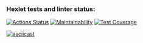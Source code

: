 ### Hexlet tests and linter status:
[![Actions Status](https://github.com/AlekseiUsov/frontend-project-lvl2/workflows/hexlet-check/badge.svg)](https://github.com/AlekseiUsov/frontend-project-lvl2/actions)
[![Maintainability](https://api.codeclimate.com/v1/badges/b92562bb3075ba5571e1/maintainability)](https://codeclimate.com/github/AlekseiUsov/frontend-project-lvl2/maintainability)
[![Test Coverage](https://api.codeclimate.com/v1/badges/b92562bb3075ba5571e1/test_coverage)](https://codeclimate.com/github/AlekseiUsov/frontend-project-lvl2/test_coverage)

[![asciicast](https://asciinema.org/a/pZgZHfa4WE2dkfF2NhprXgQpX.svg)](https://asciinema.org/a/pZgZHfa4WE2dkfF2NhprXgQpX)